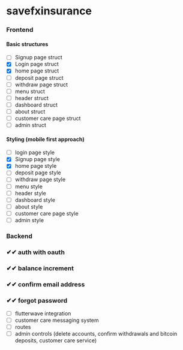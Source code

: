 # savefxinsurance

### Frontend
#### Basic structures


- [ ] Signup page struct
- [x] Login page struct
- [x] home page struct
- [ ] deposit page struct
- [ ] withdraw page struct
- [ ] menu struct
- [ ] header struct
- [ ] dashboard struct
- [ ] about struct
- [ ] customer care page struct
- [ ] admin struct

#### Styling (mobile first approach)
- [ ] login page style
- [x] Signup page style
- [x] home page style
- [ ] deposit page style
- [ ] withdraw page style
- [ ] menu style
- [ ] header style
- [ ] dashboard style
- [ ] about style
- [ ] customer care page style
- [ ] admin style

### Backend
### ✔✔ auth with oauth
### ✔✔ balance increment
### ✔✔ confirm email address
### ✔✔ forgot password
- [ ] flutterwave integration
- [ ] customer care messaging system
- [ ] routes
- [ ] admin controls (delete accounts, confirm withdrawals and bitcoin deposits, customer care service)
